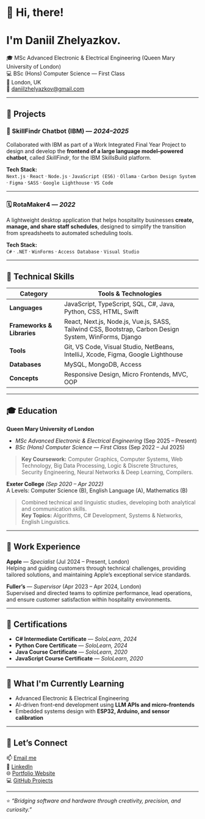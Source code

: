 # 👋 Hi, there!
# I'm Daniil Zhelyazkov.

🎓 MSc Advanced Electronic & Electrical Engineering (Queen Mary University of London)  
💻 BSc (Hons) Computer Science — First Class  
📍 London, UK  
📧 [daniilzhelyazkov@gmail.com](mailto:daniilzhelyazkov@gmail.com)  

---

## 🚀 Projects

### 💬 SkillFindr Chatbot (IBM) — *2024–2025*
Collaborated with IBM as part of a Work Integrated Final Year Project to design and develop the **frontend of a large language model–powered chatbot**, called *SkillFindr*, for the IBM SkillsBuild platform.

**Tech Stack:**  
`Next.js` · `React` · `Node.js` · `JavaScript (ES6)` · `Ollama` · `Carbon Design System` · `Figma` · `SASS` · `Google Lighthouse` · `VS Code`

---

### 🗓️ RotaMaker4 — *2022*
A lightweight desktop application that helps hospitality businesses **create, manage, and share staff schedules**, designed to simplify the transition from spreadsheets to automated scheduling tools.

**Tech Stack:**  
`C#` · `.NET` · `WinForms` · `Access Database` · `Visual Studio`

---

## 🧠 Technical Skills

| Category | Tools & Technologies |
|-----------|---------------------|
| **Languages** | JavaScript, TypeScript, SQL, C#, Java, Python, CSS, HTML, Swift |
| **Frameworks & Libraries** | React, Next.js, Node.js, Vue.js, SASS, Tailwind CSS, Bootstrap, Carbon Design System, WinForms, Django |
| **Tools** | Git, VS Code, Visual Studio, NetBeans, IntelliJ, Xcode, Figma, Google Lighthouse |
| **Databases** | MySQL, MongoDB, Access |
| **Concepts** | Responsive Design, Micro Frontends, MVC, OOP |

---

## 🎓 Education

**Queen Mary University of London**  
- *MSc Advanced Electronic & Electrical Engineering* (Sep 2025 – Present)  
- *BSc (Hons) Computer Science — First Class* (Sep 2022 – Jul 2025)  
> **Key Coursework:** Computer Graphics, Computer Systems, Web Technology, Big Data Processing, Logic & Discrete Structures, Security Engineering, Neural Networks & Deep Learning, Compilers.

**Exeter College** *(Sep 2020 – Apr 2022)*  
A Levels: Computer Science (B), English Language (A), Mathematics (B)  
> Combined technical and linguistic studies, developing both analytical and communication skills.  
> **Key Topics:** Algorithms, C# Development, Systems & Networks, English Linguistics.

---

## 💼 Work Experience

**Apple** — *Specialist* (Jul 2024 – Present, London)  
Helping and guiding customers through technical challenges, providing tailored solutions, and maintaining Apple’s exceptional service standards.

**Fuller’s** — *Supervisor* (Apr 2023 – Apr 2024, London)  
Supervised and directed teams to optimize performance, lead operations, and ensure customer satisfaction within hospitality environments.

---

## 🏅 Certifications

- **C# Intermediate Certificate** — *SoloLearn, 2024*  
- **Python Core Certificate** — *SoloLearn, 2024*  
- **Java Course Certificate** — *SoloLearn, 2020*  
- **JavaScript Course Certificate** — *SoloLearn, 2020*

---

## 🌱 What I'm Currently Learning

- Advanced Electronic & Electrical Engineering
- AI-driven front-end development using **LLM APIs and micro-frontends**
- Embedded systems design with **ESP32, Arduino, and sensor calibration**

---

## 💬 Let’s Connect

📫 [Email me](mailto:daniilzhelyazkov@gmail.com)  
💼 [LinkedIn](https://www.linkedin.com/in/daniil-zhelyazkov/)  
🌐 [Portfolio Website]((https://dannkis.github.io/Portfolio-Website/))  
💻 [GitHub Projects](https://github.com/dannkis)

---

⭐ *“Bridging software and hardware through creativity, precision, and curiosity.”*
